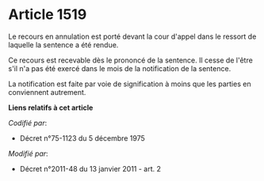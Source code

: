 # Article 1519

Le recours en annulation est porté devant la cour d'appel dans le ressort de laquelle la sentence a été rendue. 

Ce recours est recevable dès le prononcé de la sentence. Il cesse de l'être s'il n'a pas été exercé dans le mois de la
notification de la sentence. 

La notification est faite par voie de signification à moins que les parties en conviennent autrement.

**Liens relatifs à cet article**

_Codifié par_:

  - Décret n°75-1123 du 5 décembre 1975

_Modifié par_:

  - Décret n°2011-48 du 13 janvier 2011 - art. 2
